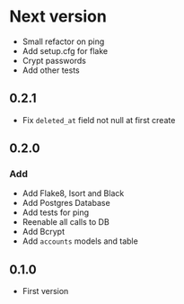 # Next version
+ Small refactor on ping
+ Add setup.cfg for flake
+ Crypt passwords
+ Add other tests

## 0.2.1
+ Fix `deleted_at` field not null at first create

## 0.2.0

### Add
+ Add Flake8, Isort and Black
+ Add Postgres Database
+ Add tests for ping
+ Reenable all calls to DB
+ Add Bcrypt
+ Add `accounts` models and table

## 0.1.0
+ First version
